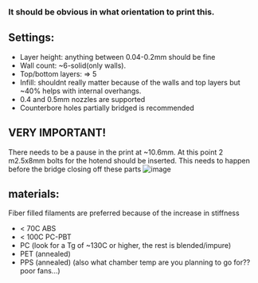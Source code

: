 ### It should be obvious in what orientation to print this.

## Settings:
* Layer height: anything between 0.04-0.2mm should be fine
* Wall count: ~6-solid(only walls).
* Top/bottom layers: => 5
* Infill: shouldnt really matter because of the walls and top layers but ~40% helps with internal overhangs.
* 0.4 and 0.5mm nozzles are supported
* Counterbore holes partially bridged is recommended

## VERY IMPORTANT!
There needs to be a pause in the print at ~10.6mm. At this point 2 m2.5x8mm bolts for the hotend should be inserted. This needs to happen before the bridge closing off these parts
![image](https://github.com/user-attachments/assets/a4aee60e-fd19-4788-9339-be228cefe5c7)


## materials:
Fiber filled filaments are preferred because of the increase in stiffness 
* < 70C ABS 
* < 100C PC-PBT
* PC (look for a Tg of ~130C or higher, the rest is blended/impure)
* PET (annealed)
* PPS (annealed) (also what chamber temp are you planning to go for?? poor fans...)



